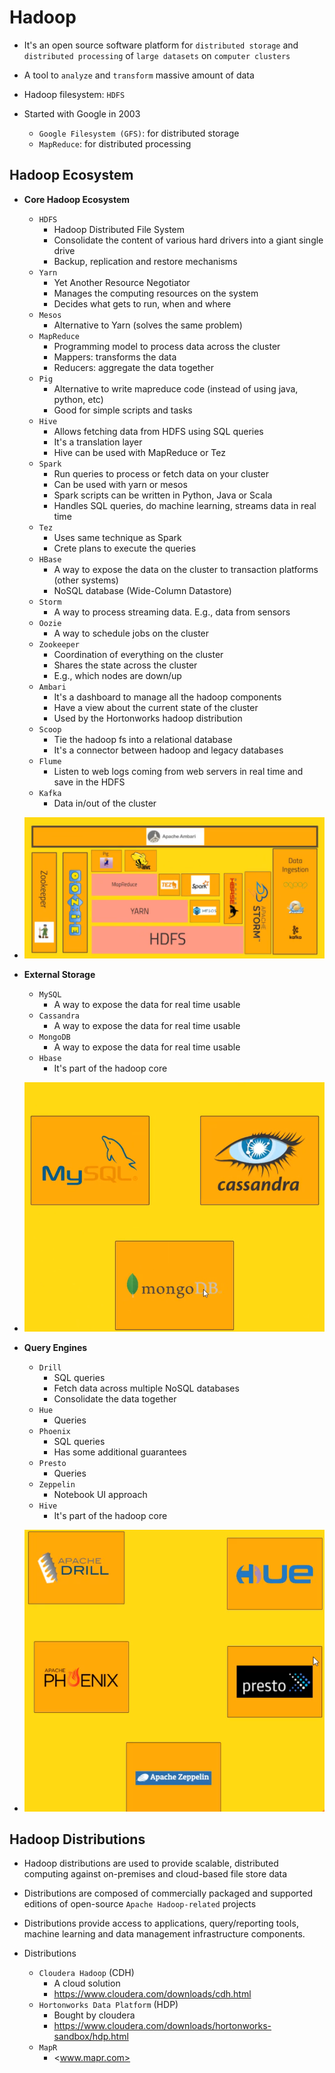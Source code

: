 # Hadoop

- It's an open source software platform for `distributed storage` and `distributed processing` of `large datasets` on `computer clusters`
- A tool to `analyze` and `transform` massive amount of data
- Hadoop filesystem: `HDFS`

- Started with Google in 2003
  - `Google Filesystem (GFS)`: for distributed storage
  - `MapReduce`: for distributed processing

## Hadoop Ecosystem

- **Core Hadoop Ecosystem**

  - `HDFS`
    - Hadoop Distributed File System
    - Consolidate the content of various hard drivers into a giant single drive
    - Backup, replication and restore mechanisms
  - `Yarn`
    - Yet Another Resource Negotiator
    - Manages the computing resources on the system
    - Decides what gets to run, when and where
  - `Mesos`
    - Alternative to Yarn (solves the same problem)
  - `MapReduce`
    - Programming model to process data across the cluster
    - Mappers: transforms the data
    - Reducers: aggregate the data together
  - `Pig`
    - Alternative to write mapreduce code (instead of using java, python, etc)
    - Good for simple scripts and tasks
  - `Hive`
    - Allows fetching data from HDFS using SQL queries
    - It's a translation layer
    - Hive can be used with MapReduce or Tez
  - `Spark`
    - Run queries to process or fetch data on your cluster
    - Can be used with yarn or mesos
    - Spark scripts can be written in Python, Java or Scala
    - Handles SQL queries, do machine learning, streams data in real time
  - `Tez`
    - Uses same technique as Spark
    - Crete plans to execute the queries
  - `HBase`
    - A way to expose the data on the cluster to transaction platforms (other systems)
    - NoSQL database (Wide-Column Datastore)
  - `Storm`
    - A way to process streaming data. E.g., data from sensors
  - `Oozie`
    - A way to schedule jobs on the cluster
  - `Zookeeper`
    - Coordination of everything on the cluster
    - Shares the state across the cluster
    - E.g., which nodes are down/up
  - `Ambari`
    - It's a dashboard to manage all the hadoop components
    - Have a view about the current state of the cluster
    - Used by the Hortonworks hadoop distribution
  - `Scoop`
    - Tie the hadoop fs into a relational database
    - It's a connector between hadoop and legacy databases
  - `Flume`
    - Listen to web logs coming from web servers in real time and save in the HDFS
  - `Kafka`
    - Data in/out of the cluster

- ![Core](./images/hadoop-ecosystem-core.png)

- **External Storage**

  - `MySQL`
    - A way to expose the data for real time usable
  - `Cassandra`
    - A way to expose the data for real time usable
  - `MongoDB`
    - A way to expose the data for real time usable
  - `Hbase`
    - It's part of the hadoop core

- ![External Storage](./images/hadoop-ecosystem-external-storage.png)

- **Query Engines**

  - `Drill`
    - SQL queries
    - Fetch data across multiple NoSQL databases
    - Consolidate the data together
  - `Hue`
    - Queries
  - `Phoenix`
    - SQL queries
    - Has some additional guarantees
  - `Presto`
    - Queries
  - `Zeppelin`
    - Notebook UI approach
  - `Hive`
    - It's part of the hadoop core

- ![Search Engines](./images/hadoop-ecosystem-search-engines.png)

## Hadoop Distributions

- Hadoop distributions are used to provide scalable, distributed computing against on-premises and cloud-based file store data
- Distributions are composed of commercially packaged and supported editions of open-source `Apache Hadoop-related` projects
- Distributions provide access to applications, query/reporting tools, machine learning and data management infrastructure components.

- Distributions
  - `Cloudera Hadoop` (CDH)
    - A cloud solution
    - <https://www.cloudera.com/downloads/cdh.html>
  - `Hortonworks Data Platform` (HDP)
    - Bought by cloudera
    - <https://www.cloudera.com/downloads/hortonworks-sandbox/hdp.html>
  - `MapR`
    - <www.mapr.com>
